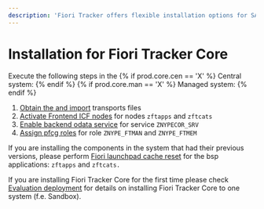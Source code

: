 ```yaml
---
description: 'Fiori Tracker offers flexible installation options for SAP landscapes. Follow component-specific guides.'
---
```

# Installation for Fiori Tracker Core

Execute the following steps in the {% if  prod.core.cen == 'X' %} Central system: {% endif %} {% if  prod.core.man == 'X' %} Managed system: {% endif %}


1. [Obtain the and import](../../inst/step-1.md) transports files
2. [Activate Frontend ICF nodes](../../inst/step-2.md) for nodes `zftapps` and `zftcats`
3. [Enable backend odata service](../../inst/step-3.md) for service `ZNYPECOR_SRV`
4. [Assign pfcg roles](../../inst/step-4.md) for role `ZNYPE_FTMAN` and `ZNYPE_FTMEM`

If you are installing the components in the system that had their previous versions, please perform [Fiori launchpad cache reset](../../inst/flpcache.md) for the bsp applications: `zftapps` and `zftcats.`

If you are installing Fiori Tracker Core for the first time please check [Evaluation deployment](eval-dep.md) for details on installing Fiori Tracker Core to one system (f.e. Sandbox).

